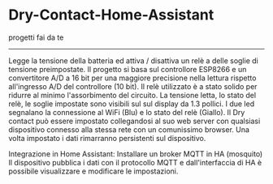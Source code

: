 # Dry-Contact-Home-Assistant
progetti fai da te
**********************************
Legge la tensione della batteria ed attiva / disattiva un relè a delle soglie di tensione preimpostate. 
Il progetto si basa sul controllore ESP8266 e un convertitore A/D a 16 bit per una maggiore precisione
nella lettura rispetto all'ingresso A/D del controllore (10 bit).
Il relè utilizzato è a stato solido per ridurre al minimo l'assorbimento del circuito.
La tensione letta, lo stato del relè, le soglie impostate sono visibili sul sul display da 1.3 pollici.
I due led segnalano la connessione al WiFi (Blu) e lo stato del relè (Giallo).
Il Dry contact può essere impostato collegandosi al suo web server con qualsiasi dispositivo connesso
alla stessa rete con un comunissimo browser. Una volta impostato i dati rimarranno persistenti sul
dispositivo.

Integrazione in Home Assistant:
Installare un broker MQTT in HA (mosquito)
Il dispositivo pubblica i dati con il protocollo MQTT e dall'interfaccia di HA è possibile visualizzare
e modificare le impostazioni.


